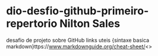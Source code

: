 # dio-desfio-github-primeiro-repertorio Nilton Sales
desafio de projeto sobre GitHub 
links uteis
{sintaxe basica markdown}ttps://www.markdownguide.org/cheat-sheet/<>
